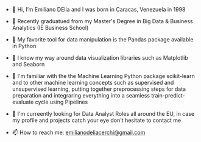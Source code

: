 - 👋 Hi, I’m Emiliano DElia and I was born in Caracas, Venezuela in 1998

- 👀 Recently graduatued from my Master's Degree in Big Data & Business Analytics (IE Business School)

- 🌱 My favorite tool for data manipulation is the Pandas package available in Python

- 🌱 I know my way around data visualization libraries such as Matplotlib and Seaborn

- 🌱 I'm familiar with the the Machine Learning Python package scikit-learn and to other machine learning concepts such as supervised and unsupervised learning, putting together preprocessing steps for data preparation and integraring everything into a  seamless train-predict-evaluate cycle using Pipelines

- 🧠 I'm curreently looking for Data Analyst Roles all around the EU, in case my profile and projects catch your eye don't hesitate to contact me

- 📫 How to reach me: emilianodeliacerchi@gmail.com

<!---
emilianodelia/emilianodelia is a ✨ special ✨ repository because its `README.md` (this file) appears on your GitHub profile.
You can click the Preview link to take a look at your changes.
--->
